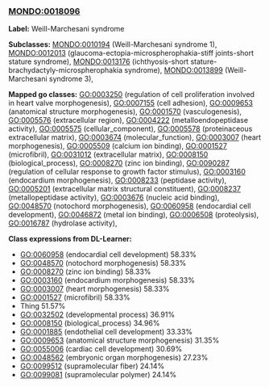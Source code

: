 
### [MONDO:0018096](http://purl.obolibrary.org/obo/MONDO_0018096)
**Label:** Weill-Marchesani syndrome

**Subclasses:** [MONDO:0010194](http://purl.obolibrary.org/obo/MONDO_0010194) (Weill-Marchesani syndrome 1), [MONDO:0012013](http://purl.obolibrary.org/obo/MONDO_0012013) (glaucoma-ectopia-microspherophakia-stiff joints-short stature syndrome), [MONDO:0013176](http://purl.obolibrary.org/obo/MONDO_0013176) (ichthyosis-short stature-brachydactyly-microspherophakia syndrome), [MONDO:0013899](http://purl.obolibrary.org/obo/MONDO_0013899) (Weill-Marchesani syndrome 3), 

**Mapped go classes:** [GO:0003250](http://purl.obolibrary.org/obo/GO_0003250) (regulation of cell proliferation involved in heart valve morphogenesis), [GO:0007155](http://purl.obolibrary.org/obo/GO_0007155) (cell adhesion), [GO:0009653](http://purl.obolibrary.org/obo/GO_0009653) (anatomical structure morphogenesis), [GO:0001570](http://purl.obolibrary.org/obo/GO_0001570) (vasculogenesis), [GO:0005576](http://purl.obolibrary.org/obo/GO_0005576) (extracellular region), [GO:0004222](http://purl.obolibrary.org/obo/GO_0004222) (metalloendopeptidase activity), [GO:0005575](http://purl.obolibrary.org/obo/GO_0005575) (cellular_component), [GO:0005578](http://purl.obolibrary.org/obo/GO_0005578) (proteinaceous extracellular matrix), [GO:0003674](http://purl.obolibrary.org/obo/GO_0003674) (molecular_function), [GO:0003007](http://purl.obolibrary.org/obo/GO_0003007) (heart morphogenesis), [GO:0005509](http://purl.obolibrary.org/obo/GO_0005509) (calcium ion binding), [GO:0001527](http://purl.obolibrary.org/obo/GO_0001527) (microfibril), [GO:0031012](http://purl.obolibrary.org/obo/GO_0031012) (extracellular matrix), [GO:0008150](http://purl.obolibrary.org/obo/GO_0008150) (biological_process), [GO:0008270](http://purl.obolibrary.org/obo/GO_0008270) (zinc ion binding), [GO:0090287](http://purl.obolibrary.org/obo/GO_0090287) (regulation of cellular response to growth factor stimulus), [GO:0003160](http://purl.obolibrary.org/obo/GO_0003160) (endocardium morphogenesis), [GO:0008233](http://purl.obolibrary.org/obo/GO_0008233) (peptidase activity), [GO:0005201](http://purl.obolibrary.org/obo/GO_0005201) (extracellular matrix structural constituent), [GO:0008237](http://purl.obolibrary.org/obo/GO_0008237) (metallopeptidase activity), [GO:0003676](http://purl.obolibrary.org/obo/GO_0003676) (nucleic acid binding), [GO:0048570](http://purl.obolibrary.org/obo/GO_0048570) (notochord morphogenesis), [GO:0060958](http://purl.obolibrary.org/obo/GO_0060958) (endocardial cell development), [GO:0046872](http://purl.obolibrary.org/obo/GO_0046872) (metal ion binding), [GO:0006508](http://purl.obolibrary.org/obo/GO_0006508) (proteolysis), [GO:0016787](http://purl.obolibrary.org/obo/GO_0016787) (hydrolase activity), 

**Class expressions from DL-Learner:**

- [GO:0060958](http://purl.obolibrary.org/obo/GO_0060958) (endocardial cell development) 58.33%
- [GO:0048570](http://purl.obolibrary.org/obo/GO_0048570) (notochord morphogenesis) 58.33%
- [GO:0008270](http://purl.obolibrary.org/obo/GO_0008270) (zinc ion binding) 58.33%
- [GO:0003160](http://purl.obolibrary.org/obo/GO_0003160) (endocardium morphogenesis) 58.33%
- [GO:0003007](http://purl.obolibrary.org/obo/GO_0003007) (heart morphogenesis) 58.33%
- [GO:0001527](http://purl.obolibrary.org/obo/GO_0001527) (microfibril) 58.33%
- Thing 51.57%
- [GO:0032502](http://purl.obolibrary.org/obo/GO_0032502) (developmental process) 36.91%
- [GO:0008150](http://purl.obolibrary.org/obo/GO_0008150) (biological_process) 34.96%
- [GO:0001885](http://purl.obolibrary.org/obo/GO_0001885) (endothelial cell development) 33.33%
- [GO:0009653](http://purl.obolibrary.org/obo/GO_0009653) (anatomical structure morphogenesis) 31.35%
- [GO:0055006](http://purl.obolibrary.org/obo/GO_0055006) (cardiac cell development) 30.69%
- [GO:0048562](http://purl.obolibrary.org/obo/GO_0048562) (embryonic organ morphogenesis) 27.23%
- [GO:0099512](http://purl.obolibrary.org/obo/GO_0099512) (supramolecular fiber) 24.14%
- [GO:0099081](http://purl.obolibrary.org/obo/GO_0099081) (supramolecular polymer) 24.14%


